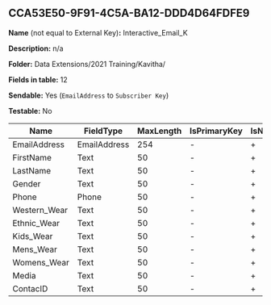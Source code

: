 ## CCA53E50-9F91-4C5A-BA12-DDD4D64FDFE9

**Name** (not equal to External Key)**:** Interactive_Email_K

**Description:** n/a

**Folder:** Data Extensions/2021 Training/Kavitha/

**Fields in table:** 12

**Sendable:** Yes (`EmailAddress` to `Subscriber Key`)

**Testable:** No

| Name | FieldType | MaxLength | IsPrimaryKey | IsNullable | DefaultValue |
| --- | --- | --- | --- | --- | --- |
| EmailAddress | EmailAddress | 254 | - | + |  |
| FirstName | Text | 50 | - | + |  |
| LastName | Text | 50 | - | + |  |
| Gender | Text | 50 | - | + |  |
| Phone | Phone | 50 | - | + |  |
| Western_Wear | Text | 50 | - | + |  |
| Ethnic_Wear | Text | 50 | - | + |  |
| Kids_Wear | Text | 50 | - | + |  |
| Mens_Wear | Text | 50 | - | + |  |
| Womens_Wear | Text | 50 | - | + |  |
| Media | Text | 50 | - | + |  |
| ContacID | Text | 50 | - | + |  |
